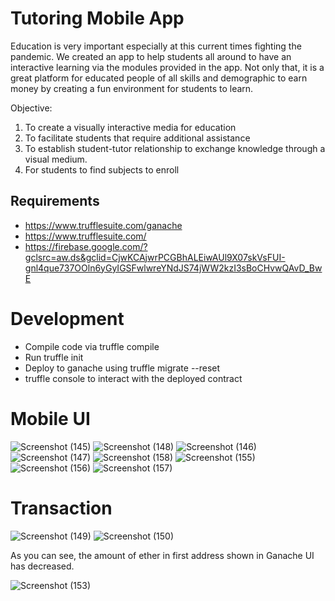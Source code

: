 # Tutoring Mobile App

Education is very important especially at this current times fighting the pandemic.
We created an app to help students all around to have an interactive learning via the modules provided in the app. Not only that, it is a great platform for educated people of all skills and demographic to earn money by creating a fun environment for students to learn.

Objective:

1) To create a visually interactive media for education
2) To facilitate students that require additional assistance
3) To establish student-tutor relationship to exchange knowledge 
   through a visual medium.
4) For students to find subjects to enroll

## Requirements

- https://www.trufflesuite.com/ganache
- https://www.trufflesuite.com/
- https://firebase.google.com/?gclsrc=aw.ds&gclid=CjwKCAjwrPCGBhALEiwAUl9X07skVsFUI-gnl4que737OOln6yGyIGSFwlwreYNdJS74jWW2kzI3sBoCHvwQAvD_BwE

# Development
- Compile code via truffle compile
- Run truffle init
- Deploy to ganache using truffle migrate --reset
- truffle console to interact with the deployed contract

# Mobile UI
![Screenshot (145)](https://user-images.githubusercontent.com/48626338/124000435-24fab080-da06-11eb-8465-58acf0469214.png)
![Screenshot (148)](https://user-images.githubusercontent.com/48626338/124000464-2d52eb80-da06-11eb-839a-cf7c4847b2d1.png)
![Screenshot (146)](https://user-images.githubusercontent.com/48626338/124000484-3479f980-da06-11eb-9152-f03cc1684f07.png)
![Screenshot (147)](https://user-images.githubusercontent.com/48626338/124000505-39d74400-da06-11eb-9147-7dd667ab2786.png)
![Screenshot (158)](https://user-images.githubusercontent.com/48626338/124006355-b66d2100-da0c-11eb-8be1-d90f390d4525.png)
![Screenshot (155)](https://user-images.githubusercontent.com/48626338/124006366-bbca6b80-da0c-11eb-9b04-2af950c0653a.png)
![Screenshot (156)](https://user-images.githubusercontent.com/48626338/124006379-c2f17980-da0c-11eb-8c9e-34bbe68dcc10.png)
![Screenshot (157)](https://user-images.githubusercontent.com/48626338/124006396-c71d9700-da0c-11eb-83cd-7837ce0e1ce7.png)


# Transaction
![Screenshot (149)](https://user-images.githubusercontent.com/48626338/124002657-976c9000-da08-11eb-9f74-8a469423e8ff.png)
![Screenshot (150)](https://user-images.githubusercontent.com/48626338/124002686-9dfb0780-da08-11eb-9bde-e24a167a84d4.png)

As you can see, the amount of ether in first address shown in Ganache UI has decreased.

![Screenshot (153)](https://user-images.githubusercontent.com/48626338/124002756-b4a15e80-da08-11eb-9441-e866859b502a.png)



